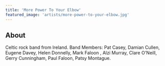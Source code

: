 ```yaml
---
title: 'More Power To Your Elbow'
featured_image: 'artists/more-power-to-your-elbow.jpg'
---
```


## About

Celtic rock band from Ireland. Band Members: Pat Casey, Damian Cullen, Eugene Davey, Helen Donnelly, Mark Faloon , Alzi Murray, Clare O'Neill, Gerry Cunningham, Paul Faloon, Patsy Montague.
